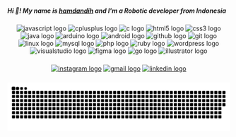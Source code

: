 <h5 align="left">Hi 👋! My name is <a href="https://dansecret.github.io/" target="_blank">hamdandih</a> and I'm a Robotic developer from Indonesia</h5>

###

<div align="center">
  <img src="https://cdn.jsdelivr.net/gh/devicons/devicon/icons/javascript/javascript-original.svg" height="40" width="30" alt="javascript logo"  />
  <img src="https://cdn.jsdelivr.net/gh/devicons/devicon/icons/cplusplus/cplusplus-original.svg" height="40" width="30" alt="cplusplus logo"  />
  <img src="https://cdn.jsdelivr.net/gh/devicons/devicon/icons/c/c-original.svg" height="40" width="30" alt="c logo"  />
  <img src="https://cdn.jsdelivr.net/gh/devicons/devicon/icons/html5/html5-original.svg" height="40" width="30" alt="html5 logo"  />
  <img src="https://cdn.jsdelivr.net/gh/devicons/devicon/icons/css3/css3-original.svg" height="40" width="30" alt="css3 logo"  />
  <img src="https://cdn.jsdelivr.net/gh/devicons/devicon/icons/java/java-original.svg" height="40" width="30" alt="java logo"  />
  <img src="https://cdn.jsdelivr.net/gh/devicons/devicon/icons/arduino/arduino-original.svg" height="40" width="30" alt="arduino logo"  />
  <img src="https://cdn.jsdelivr.net/gh/devicons/devicon/icons/android/android-original.svg" height="40" width="30" alt="android logo"  />
  <img src="https://cdn.jsdelivr.net/gh/devicons/devicon/icons/github/github-original.svg" height="40" width="30" alt="github logo"  />
  <img src="https://cdn.jsdelivr.net/gh/devicons/devicon/icons/git/git-original.svg" height="40" width="30" alt="git logo"  />
  <img src="https://cdn.jsdelivr.net/gh/devicons/devicon/icons/linux/linux-original.svg" height="40" width="30" alt="linux logo"  />
  <img src="https://cdn.jsdelivr.net/gh/devicons/devicon/icons/mysql/mysql-original.svg" height="40" width="30" alt="mysql logo"  />
  <img src="https://cdn.jsdelivr.net/gh/devicons/devicon/icons/php/php-original.svg" height="40" width="30" alt="php logo"  />
  <img src="https://cdn.jsdelivr.net/gh/devicons/devicon/icons/ruby/ruby-original.svg" height="40" width="30" alt="ruby logo"  />
  <img src="https://cdn.jsdelivr.net/gh/devicons/devicon/icons/wordpress/wordpress-original.svg" height="40" width="30" alt="wordpress logo"  />
  <img src="https://cdn.jsdelivr.net/gh/devicons/devicon/icons/visualstudio/visualstudio-plain.svg" height="40" width="30" alt="visualstudio logo"  />
  <img src="https://cdn.jsdelivr.net/gh/devicons/devicon/icons/figma/figma-original.svg" height="40" width="30" alt="figma logo"  />
  <img src="https://cdn.jsdelivr.net/gh/devicons/devicon/icons/go/go-original.svg" height="40" width="52" alt="go logo"  />
  <img src="https://cdn.jsdelivr.net/gh/devicons/devicon/icons/illustrator/illustrator-plain.svg" height="40" width="30" alt="illustrator logo"  />
</div>

###

<div align="center">
 <a href="https://www.instagram.com/hamdandih/" target="_blank"><img src="https://img.shields.io/static/v1?message=Instagram&logo=instagram&label=&color=E4405F&logoColor=white&labelColor=&style=for-the-badge"  height="25" alt="instagram logo"  /></a>
 <a href="//mail.google.com/mail/u/0/?view=cm&tf=1&fs=1&to=hamdandih01@gmail.com"  target="_blank" ><img src="https://img.shields.io/static/v1?message=Gmail&logo=gmail&label=&color=D14836&logoColor=white&labelColor=&style=for-the-badge" height="25" alt="gmail logo"  /></a>
<a href="https://www.linkedin.com/in/hamdandih-013948218/?trk=public_profile_browsemap&originalSubdomain=id"  target="_blank">  <img src="https://img.shields.io/static/v1?message=LinkedIn&logo=linkedin&label=&color=0077B5&logoColor=white&labelColor=&style=for-the-badge"  height="25" alt="linkedin logo"  /></a>
</div>

###

<img src="https://raw.githubusercontent.com/dansecret/dansecret/output/snake.svg" alt="Snake animation" />

###

